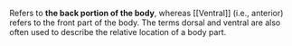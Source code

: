 Refers to **the back portion of the body**, whereas [[Ventral]] (i.e., anterior) refers to the front part of the body. The terms dorsal and ventral are also often used to describe the relative location of a body part.